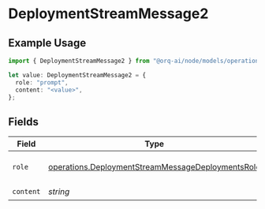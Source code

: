# DeploymentStreamMessage2

## Example Usage

```typescript
import { DeploymentStreamMessage2 } from "@orq-ai/node/models/operations";

let value: DeploymentStreamMessage2 = {
  role: "prompt",
  content: "<value>",
};
```

## Fields

| Field                                                                                                                  | Type                                                                                                                   | Required                                                                                                               | Description                                                                                                            |
| ---------------------------------------------------------------------------------------------------------------------- | ---------------------------------------------------------------------------------------------------------------------- | ---------------------------------------------------------------------------------------------------------------------- | ---------------------------------------------------------------------------------------------------------------------- |
| `role`                                                                                                                 | [operations.DeploymentStreamMessageDeploymentsRole](../../models/operations/deploymentstreammessagedeploymentsrole.md) | :heavy_check_mark:                                                                                                     | The role of the prompt message                                                                                         |
| `content`                                                                                                              | *string*                                                                                                               | :heavy_check_mark:                                                                                                     | N/A                                                                                                                    |